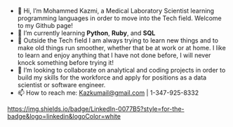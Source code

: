 - 👋 Hi, I’m Mohammed Kazmi, a Medical Laboratory Scientist learning programming languages in order to move into the Tech field. Welcome to my Github page!
- 🌱 I’m currently learning **Python**, **Ruby**, and **SQL**
- 🎯 Outside the Tech field I am always trying to learn new things and to make old things run smoother, whether that be at work or at home. I like to learn and enjoy anything that I have not done before, I will never knock something before trying it! 
- 💞️ I’m looking to collaborate on analytical and coding projects in order to build my skills for the workforce and apply for positions as a data scientist or software engineer.
- 📫 How to reach me: Kazkumail@gmail.com | 1-347-925-8332

https://img.shields.io/badge/LinkedIn-0077B5?style=for-the-badge&logo=linkedin&logoColor=white



<!---
kazkumail/kazkumail is a ✨ special ✨ repository because its `README.md` (this file) appears on your GitHub profile.
You can click the Preview link to take a look at your changes.
--->
